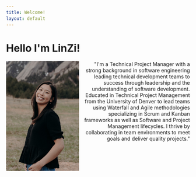 ```yaml
---
title: Welcome!
layout: default
---
```

<h1> Hello I'm LinZi! </h1>
<img align="left" src= "Website/cover.JPG"
  width = "200"
  height = "auto">
<p style= "text-align: right">"I'm a Technical Project Manager with a strong background in software engineering leading technical development teams to success through leadership and the understanding of software development. Educated in Technical Project Management from the University of Denver to lead teams using Waterfall and Agile methodologies specializing in Scrum and Kanban frameworks as well as Software and Project Management lifecycles. I thrive by collaborating in team environments to meet goals and deliver quality projects."

